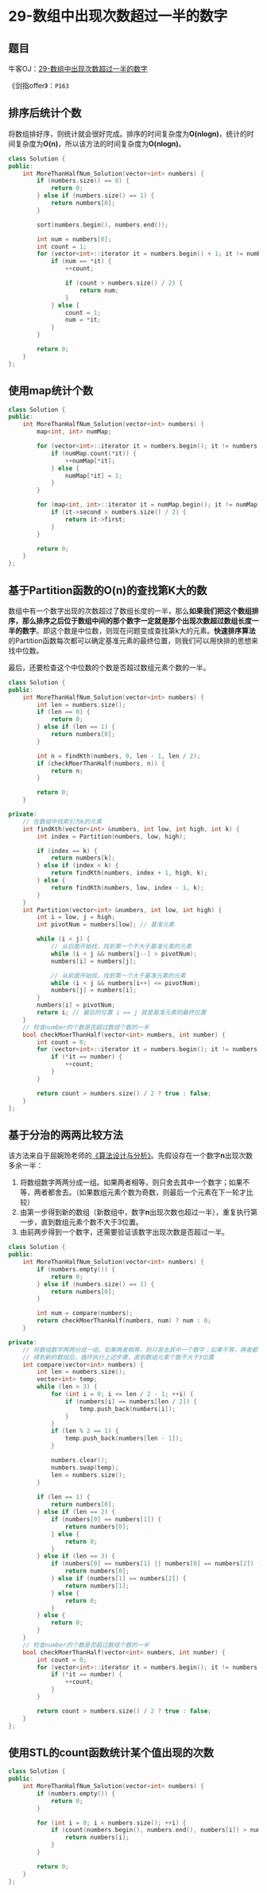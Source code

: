 # 29-数组中出现次数超过一半的数字

## 题目

牛客OJ：[29-数组中出现次数超过一半的数字](https://www.nowcoder.com/practice/e8a1b01a2df14cb2b228b30ee6a92163?tpId=13&tqId=11181&tPage=2&rp=1&ru=%2Fta%2Fcoding-interviews&qru=%2Fta%2Fcoding-interviews%2Fquestion-ranking)


《剑指offer》：`P163`

## 排序后统计个数

将数组排好序，则统计就会很好完成。排序的时间复杂度为**O(nlogn)**，统计的时间复杂度为**O(n)**，所以该方法的时间复杂度为**O(nlogn)**。

```c++
class Solution {
public:
    int MoreThanHalfNum_Solution(vector<int> numbers) {
        if (numbers.size() == 0) {
            return 0;
        } else if (numbers.size() == 1) {
            return numbers[0];
        }

        sort(numbers.begin(), numbers.end());

        int num = numbers[0];
        int count = 1;
        for (vector<int>::iterator it = numbers.begin() + 1; it != numbers.end(); ++it) {
            if (num == *it) {
                ++count;

                if (count > numbers.size() / 2) {
                    return num;
                }
            } else {
                count = 1;
                num = *it;
            }
        }

        return 0;
    }
};
```

## 使用map统计个数

```c++
class Solution {
public:
    int MoreThanHalfNum_Solution(vector<int> numbers) {
        map<int, int> numMap;

        for (vector<int>::iterator it = numbers.begin(); it != numbers.end(); ++it) {
            if (numMap.count(*it)) {
                ++numMap[*it];
            } else {
                numMap[*it] = 1;
            }
        }

        for (map<int, int>::iterator it = numMap.begin(); it != numMap.end(); ++it) {
            if (it->second > numbers.size() / 2) {
                return it->first;
            }
        }

        return 0;
    }
};
```

## 基于Partition函数的O(n)的查找第K大的数

数组中有一个数字出现的次数超过了数组长度的一半，那么**如果我们把这个数组排序，那么排序之后位于数组中间的那个数字一定就是那个出现次数超过数组长度一半的数字**。即这个数是中位数，则现在问题变成查找第k大的元素。**快速排序算法**的Partition函数每次都可以确定基准元素的最终位置，则我们可以用快排的思想来找中位数。

最后，还要检查这个中位数的个数是否超过数组元素个数的一半。

```c++
class Solution {
public:
    int MoreThanHalfNum_Solution(vector<int> numbers) {
        int len = numbers.size();
        if (len == 0) {
            return 0;
        } else if (len == 1) {
            return numbers[0];
        }

        int n = findKth(numbers, 0, len - 1, len / 2);
        if (checkMoerThanHalf(numbers, n)) {
            return n;
        }

        return 0;
    }

private:
    // 在数组中找索引为k的元素
    int findKth(vector<int> &numbers, int low, int high, int k) {
        int index = Partition(numbers, low, high);

        if (index == k) {
            return numbers[k];
        } else if (index < k) {
            return findKth(numbers, index + 1, high, k);
        } else {
            return findKth(numbers, low, index - 1, k);
        }
    }
    int Partition(vector<int> &numbers, int low, int high) {
        int i = low, j = high;
        int pivotNum = numbers[low]; // 基准元素

        while (i < j) {
            // 从后面开始找，找到第一个不大于基准元素的元素
            while (i < j && numbers[j--] > pivotNum);
            numbers[i] = numbers[j];

            // 从前面开始找，找到第一个大于基准元素的元素
            while (i < j && numbers[i++] <= pivotNum);
            numbers[j] = numbers[i];
        }
        numbers[i] = pivotNum;
        return i; // 最后的位置 i == j 就是基准元素的最终位置
    }
    // 检查number的个数是否超过数组个数的一半
    bool checkMoerThanHalf(vector<int> numbers, int number) {
        int count = 0;
        for (vector<int>::iterator it = numbers.begin(); it != numbers.end(); ++it) {
            if (*it == number) {
                ++count;
            }
        }

        return count > numbers.size() / 2 ? true : false;
    }
};
```

## 基于分治的两两比较方法

该方法来自于屈婉玲老师的[《算法设计与分析》](https://book.douban.com/subject/6434299/)。先假设存在一个数字**n**出现次数多余一半：

1. 将数组数字两两分成一组。如果两者相等，则只舍去其中一个数字；如果不等，两者都舍去。（如果数组元素个数为奇数，则最后一个元素在下一轮才比较）
2. 由第一步得到新的数组（新数组中，数字**n**出现次数也超过一半），重复执行第一步，直到数组元素个数不大于3位置。
3. 由前两步得到一个数字，还需要验证该数字出现次数是否超过一半。

```c++
class Solution {
public:
    int MoreThanHalfNum_Solution(vector<int> numbers) {
        if (numbers.empty()) {
            return 0;
        } else if (numbers.size() == 1) {
            return numbers[0];
        }

        int num = compare(numbers);
        return checkMoerThanHalf(numbers, num) ? num : 0;
    }

private:
    // 将数组数字两两分成一组。如果两者相等，则只舍去其中一个数字；如果不等，两者都舍去。
    // 得到新的数组后，循环执行上述步骤，直到数组元素个数不大于3位置
    int compare(vector<int> numbers) {
        int len = numbers.size();
        vector<int> temp;
        while (len > 3) {
            for (int i = 0; i <= len / 2 - 1; ++i) {
                if (numbers[i] == numbers[len / 2]) {
                    temp.push_back(numbers[i]);
                }
            }
            if (len % 2 == 1) {
                temp.push_back(numbers[len - 1]);
            }

            numbers.clear();
            numbers.swap(temp);
            len = numbers.size();
        }
        
        if (len == 1) {
            return numbers[0];
        } else if (len == 2) {
            if (numbers[0] == numbers[1]) {
                return numbers[0];
            } else {
                return 0;
            }
        } else if (len == 3) {
            if (numbers[0] == numbers[1] || numbers[0] == numbers[2]) {
                return numbers[0];
            } else if (numbers[1] == numbers[2]) {
                return numbers[1];
            } else {
                return 0;
            }
        } else {
            return 0;
        }
    }
    // 检查number的个数是否超过数组个数的一半
    bool checkMoerThanHalf(vector<int> numbers, int number) {
        int count = 0;
        for (vector<int>::iterator it = numbers.begin(); it != numbers.end(); ++it) {
            if (*it == number) {
                ++count;
            }
        }

        return count > numbers.size() / 2 ? true : false;
    }
};
```



## 使用STL的count函数统计某个值出现的次数

```c++
class Solution {
public:
    int MoreThanHalfNum_Solution(vector<int> numbers) {
        if (numbers.empty()) {
            return 0;
        }

        for (int i = 0; i < numbers.size(); ++i) {
            if (count(numbers.begin(), numbers.end(), numbers[i]) > numbers.size() / 2) {
                return numbers[i];
            }
        }

        return 0;
    }
};
```

